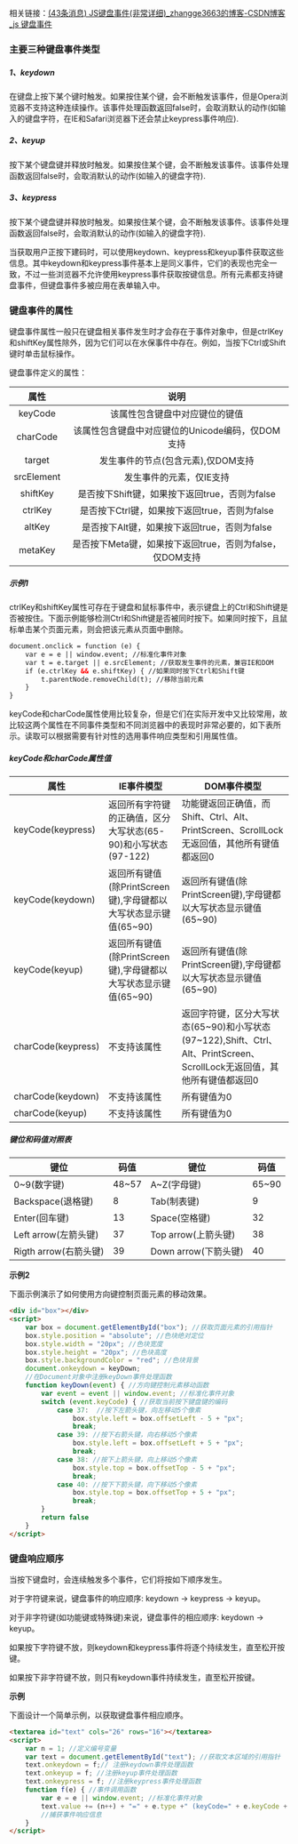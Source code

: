相关链接：[(43条消息) JS键盘事件(非常详细)_zhangge3663的博客-CSDN博客_js 键盘事件](https://blog.csdn.net/zhangge3663/article/details/108335834?ops_request_misc=%7B%22request%5Fid%22%3A%22165199521716782248515977%22%2C%22scm%22%3A%2220140713.130102334..%22%7D&request_id=165199521716782248515977&biz_id=0&utm_medium=distribute.pc_search_result.none-task-blog-2~all~top_positive~default-1-108335834-null-null.142^v9^control,157^v4^control&utm_term=js键盘事件&spm=1018.2226.3001.4187)

### 主要三种键盘事件类型

##### 1、keydown

​	 在键盘上按下某个键时触发。如果按住某个键，会不断触发该事件，但是Opera浏览器不支持这种连续操作。该事件处理函数返回false时，会取消默认的动作(如输入的键盘字符，在IE和Safari浏览器下还会禁止keypress事件响应).

##### 2、keyup

​	 按下某个键盘键并释放时触发。如果按住某个键，会不断触发该事件。该事件处理函数返回false时，会取消默认的动作(如输入的键盘字符).

##### 3、keypress

​	 按下某个键盘键并释放时触发。如果按住某个键，会不断触发该事件。该事件处理函数返回false时，会取消默认的动作(如输入的键盘字符).



当获取用户正按下建码时，可以使用keydown、keypress和keyup事件获取这些信息。其中keydown和keypress事件基本上是同义事件，它们的表现也完全一致，不过一些浏览器不允许使用keypress事件获取按键信息。所有元素都支持键盘事件，但键盘事件多被应用在表单输入中。



### 键盘事件的属性

键盘事件属性一般只在键盘相关事件发生时才会存在于事件对象中，但是ctrlKey和shiftKey属性除外，因为它们可以在水保事件中存在。例如，当按下Ctrl或Shift键时单击鼠标操作。

键盘事件定义的属性：

|    属性    |                           说明                           |
| :--------: | :------------------------------------------------------: |
|  keyCode   |              该属性包含键盘中对应键位的键值              |
|  charCode  |     该属性包含键盘中对应键位的Unicode编码，仅DOM支持     |
|   target   |            发生事件的节点(包含元素),仅DOM支持            |
| srcElement |                 发生事件的元素，仅IE支持                 |
|  shiftKey  |      是否按下Shift键，如果按下返回true，否则为false      |
|  ctrlKey   |      是否按下Ctrl键，如果按下返回true，否则为false       |
|   altKey   |       是否按下Alt键，如果按下返回true，否则为false       |
|  metaKey   | 是否按下Meta键，如果按下返回true，否则为false，仅DOM支持 |



##### 示例1

ctrlKey和shiftKey属性可存在于键盘和鼠标事件中，表示键盘上的Ctrl和Shift键是否被按住。下面示例能够检测Ctrl和Shift键是否被同时按下。如果同时按下，且鼠标单击某个页面元素，则会把该元素从页面中删除。

```html
document.onclick = function (e) {
    var e = e || window.event; //标准化事件对象
    var t = e.target || e.srcElement; //获取发生事件的元素，兼容IE和DOM
    if (e.ctrlKey && e.shiftKey) { //如果同时按下Ctrl和Shift键
        t.parentNode.removeChild(t); //移除当前元素
    }
}
```



keyCode和charCode属性使用比较复杂，但是它们在实际开发中又比较常用，故比较这两个属性在不同事件类型和不同浏览器中的表现时非常必要的，如下表所示。读取可以根据需要有针对性的选用事件响应类型和引用属性值。

##### keyCode和charCode属性值

| 属性               | IE事件模型                                                   | DOM事件模型                                                  |
| ------------------ | ------------------------------------------------------------ | ------------------------------------------------------------ |
| keyCode(keypress)  | 返回所有字符键的正确值，区分大写状态(65-90)和小写状态(97-122) | 功能键返回正确值，而Shift、Ctrl、Alt、PrintScreen、ScrollLock无返回值，其他所有键值都返回0 |
| keyCode(keydown)   | 返回所有键值(除PrintScreen键),字母键都以大写状态显示键值(65~90) | 返回所有键值(除PrintScreen键),字母键都以大写状态显示键值(65~90) |
| keyCode(keyup)     | 返回所有键值(除PrintScreen键),字母键都以大写状态显示键值(65~90) | 返回所有键值(除PrintScreen键),字母键都以大写状态显示键值(65~90) |
| charCode(keypress) | 不支持该属性                                                 | 返回字符键，区分大写状态(65~90)和小写状态(97~122),Shift、Ctrl、Alt、PrintScreen、ScrollLock无返回值，其他所有键值都返回0 |
| charCode(keydown)  | 不支持该属性                                                 | 所有键值为0                                                  |
| charCode(keyup)    | 不支持该属性                                                 | 所有键值为0                                                  |



##### 键位和码值对照表

| 键位                  | 码值  | 键位                 | 码值  |
| --------------------- | ----- | -------------------- | ----- |
| 0~9(数字键)           | 48~57 | A~Z(字母键)          | 65~90 |
| Backspace(退格键)     | 8     | Tab(制表键)          | 9     |
| Enter(回车键)         | 13    | Space(空格键)        | 32    |
| Left arrow(左箭头键)  | 37    | Top arrow(上箭头键)  | 38    |
| Rigth arrow(右箭头键) | 39    | Down arrow(下箭头键) | 40    |



**示例2**

下面示例演示了如何使用方向键控制页面元素的移动效果。

```html
<div id="box"></div>
<script>
    var box = document.getElementById("box"); //获取页面元素的引用指针
    box.style.position = "absolute"; //色块绝对定位
    box.style.width = "20px"; //色块宽度
    box.style.height = "20px"; //色块高度
    box.style.backgroundColor = "red"; //色块背景
    document.onkeydown = keyDown;
    //在Document对象中注册keyDown事件处理函数
    function keyDown(event) { //方向键控制元素移动函数
        var event = event || window.event; //标准化事件对象
        switch (event.keyCode) { //获取当前按下键盘键的编码
            case 37:  //按下左箭头键，向左移动5个像素
                box.style.left = box.offsetLeft - 5 + "px";
                break;
            case 39: //按下右箭头键，向右移动5个像素
                box.style.left = box.offsetLeft + 5 + "px";
                break;
            case 38: //按下上箭头键，向上移动5个像素
                box.style.top = box.offsetTop - 5 + "px";
                break;
            case 40: //按下下箭头键，向下移动5个像素
                box.style.top = box.offsetTop + 5 + "px";
                break;
        }
        return false
    }
</script>
```



### 键盘响应顺序

当按下键盘时，会连续触发多个事件，它们将按如下顺序发生。

对于字符键来说，键盘事件的响应顺序: keydown -> keypress -> keyup。

对于非字符键(如功能键或特殊键)来说，键盘事件的相应顺序: keydown -> keyup。

如果按下字符键不放，则keydown和keypress事件将逐个持续发生，直至松开按键。

如果按下非字符键不放，则只有keydown事件持续发生，直至松开按键。



**示例**

下面设计一个简单示例，以获取键盘事件相应顺序。

```html
<textarea id="text" cols="26" rows="16"></textarea>
<script>
    var n = 1; //定义编号变量
    var text = document.getElementById("text"); //获取文本区域的引用指针
    text.onkeydown = f;// 注册keydown事件处理函数
    text.onkeyup = f; //注册keyup事件处理函数
    text.onkeypress = f; //注册keypress事件处理函数
    function f(e) { //事件调用函数
        var e = e || window.event; //标准化事件对象
        text.value += (n++) + "=" + e.type +" (keyCode=" + e.keyCode + ")\n";
        //捕获事件响应信息
    }
</script>
```

